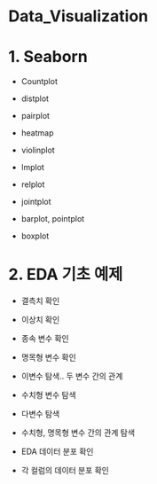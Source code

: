 # Data_Visualization



# 1. Seaborn

- Countplot 

- distplot

- pairplot 

- heatmap

- violinplot

- lmplot 

- relplot 

- jointplot 

- barplot, pointplot 

- boxplot 

  

# 2. EDA 기초 예제

- 결측치 확인

- 이상치 확인
- 종속 변수 확인
- 명목형 변수 확인
- 이변수 탐색.. 두 변수 간의 관계
- 수치형 변수 탐색
- 다변수 탐색
- 수치형, 명목형 변수 간의 관계 탐색
- EDA 데이터 분포 확인
- 각 컬럼의 데이터 분포 확인



